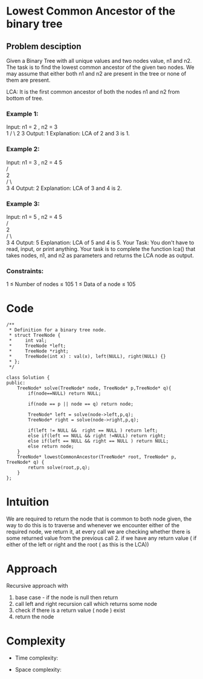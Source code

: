 # Lowest Common Ancestor of the binary tree 


## Problem desciption 
<!-- Describe the problem  -->
Given a Binary Tree with all unique values and two nodes value, n1 and n2. The task is to find the lowest common ancestor of the given two nodes. We may assume that either both n1 and n2 are present in the tree or none of them are present.

LCA: It is the first common ancestor of both the nodes n1 and n2 from bottom of tree.

### Example 1:

Input:
n1 = 2 , n2 = 3  
       1 
      / \ 
     2   3
Output: 1
Explanation:
LCA of 2 and 3 is 1.

### Example 2:

Input:
n1 = 3 , n2 = 4
           5    
          /    
         2  
        / \  
       3   4
Output: 2
Explanation:
LCA of 3 and 4 is 2. 

### Example 3:

Input:
n1 = 5 , n2 = 4
           5    
          /    
         2  
        / \  
       3   4
Output: 5
Explanation:
LCA of 5 and 4 is 5. 
Your Task:
You don't have to read, input, or print anything. Your task is to complete the function lca() that takes nodes, n1, and n2 as parameters and returns the LCA node as output. 



### Constraints:
1 ≤ Number of nodes ≤ 105
1 ≤ Data of a node ≤ 105


# Code

```
/**
 * Definition for a binary tree node.
 * struct TreeNode {
 *     int val;
 *     TreeNode *left;
 *     TreeNode *right;
 *     TreeNode(int x) : val(x), left(NULL), right(NULL) {}
 * };
 */

class Solution {
public:
    TreeNode* solve(TreeNode* node, TreeNode* p,TreeNode* q){
        if(node==NULL) return NULL;

        if(node == p || node == q) return node;

        TreeNode* left = solve(node->left,p,q);
        TreeNode* right = solve(node->right,p,q);

        if(left != NULL &&  right == NULL ) return left;
        else if(left == NULL && right !=NULL) return right;
        else if(left == NULL && right == NULL ) return NULL;
        else return node; 
    }
    TreeNode* lowestCommonAncestor(TreeNode* root, TreeNode* p, TreeNode* q) {
        return solve(root,p,q);
    }
};

```

# Intuition
<!-- Describe your first thoughts on how to solve this problem. -->
We are required to return the node that is common to both node given, the way to do this is to traverse and whenever we encounter either of the required node, we return it, at every call we are checking whether there is some returned value from the previous call
2. if we have any return value ( if either of the left or right and the root ( as this is the LCA))

# Approach
<!-- Describe your approach to solving the problem. -->
Recursive approach with 
1. base case - if the node is null then return 
2. call left and right recursion call which returns some node
3. check if there is a return value ( node ) exist 
4. return the node 

# Complexity
- Time complexity:
<!-- Add your time complexity here, e.g. $$O(n)$$ -->

- Space complexity:
<!-- Add your space complexity here, e.g. $$O(n)$$ -->